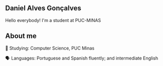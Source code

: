 ## Daniel Alves Gonçalves
Hello everybody! I'm a student at PUC-MINAS

## About me
📖 Studying: Computer Science, PUC Minas

🗣️ Languages: Portuguese and Spanish fluently; and intermediate English

